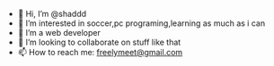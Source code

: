 - 👋 Hi, I’m @shaddd
- 👀 I’m interested in soccer,pc programing,learning as much as i can
- 🌱 I’m a web developer
- 💞️ I’m looking to collaborate on stuff like that
- 📫 How to reach me: freelymeet@gmail.com

<!---
shaddd/shaddd is a ✨ special ✨ repository because its `README.md` (this file) appears on your GitHub profile.
You can click the Preview link to take a look at your changes.
--->
